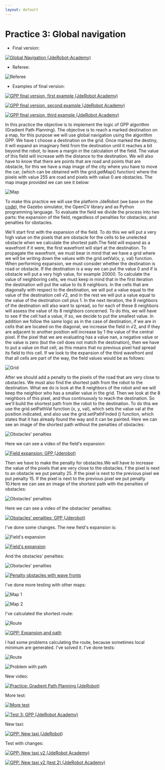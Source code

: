 ```yaml
---
layout: default
---
```

# Practice 3: Global navigation

* Final version:

[![Global Navigation (JdeRobot-Academy)](https://roboticslaburjc.github.io/2016-tfg-vanessa-fernandez/images/gpp.png)](https://www.youtube.com/watch?v=bNnUfMMXC64)



* Referee:

![Referee](https://roboticslaburjc.github.io/2016-tfg-vanessa-fernandez/images/referee_gpp.png)


* Examples of final version:

[![GPP final version, first example (JdeRobot Academy)](https://roboticslaburjc.github.io/2016-tfg-vanessa-fernandez/images/gpp.png)](https://www.youtube.com/watch?v=CFAd7ZiAkdk)


[![GPP final version, second example (JdeRobot Academy)](https://roboticslaburjc.github.io/2016-tfg-vanessa-fernandez/images/gpp.png)](https://www.youtube.com/watch?v=UxGT_jlbQow)


[![GPP final version, third example (JdeRobot Academy)](https://roboticslaburjc.github.io/2016-tfg-vanessa-fernandez/images/gpp.png)](https://www.youtube.com/watch?v=xUlf2yavYGs)


In this practice the objective is to implement the logic of GPP algorithm (Gradient Path Planning). The objective is to reach a marked destination on a map, for this purpose we will use global navigation using the algorithm GPP. We have t choose a destination on the grid. Once marked the destiny, it will expand an imaginary field from the destination until it reaches a bit beyond the robot, to leave a margin in the calculation of the field. The value of this field will increase with the distance to the destination. We will also have to know that there are points that are road and points that are obstacle, for this we have a map image of the city where you have to move the car, (which can be obtained with the grid.getMap() function) where the pixels with value 255 are road and pixels with value 0 are obstacles. The map image provided we can see it below:


![Map](https://roboticslaburjc.github.io/2016-tfg-vanessa-fernandez/images/map_gpp.png)


To make this practice we will use the platform JdeRobot (we base on the [code](https://github.com/JdeRobot/TeachingRobotics/tree/master/src/global_navigation)), the Gazebo simulator, the OpenCV library and as Python programming language. To evaluate the field we divide the process into two parts: the expansion of the field, regardless of penalties for obstacles; and penalties for obstacles.

We'll start first with the expansion of the field. To do this we will put a very high value on the pixels that are obstacle for the cells to be unelected obstacle when we calculate the shortest path.The field will expand as a wavefront if it were, the first wavefront will start at the destination. To propagate the wavefront, we must bear in mind that we have a grid where we will be writing down the values with the grid.setVal(x, y, val) function. When performing expansion, we must consider whether the destination is road or obstacle. If the destination is a way we can put the value 0 and if is obstacle will put a very high value, for example 20000. To calculate the value of neighboring cells, we must keep in mind that in the first iteration the destination will put the value to its 8 neighbors. In the cells that are diagonally with respect to the destination, we will put a value equal to the value of the destination cell √2, and in the rest we will put a value equal to the value of the destination cell plus 1. In the next iteration, the 8 neighbors of the destination will also want to spread, so for each of these 8 neighbors will assess the value of its 8 neighbors concerned. To do this, we will have to see if the cell had a value, if so, we decide to put the smallest value. In addition we follow the same logic as in the case of destination, if we are in cells that are located on the diagonal, we increase the field in √2, and if they are adjacent to another position will increase by 1 the value of the central pixel. If the pixel that we are evaluating has a value nan, a negative value or the value is zero (but the cell does not match the destination), then we have to put a value on that cell, as this means that no previous pixel had spread its field to this cell. If we look to the expansion of the third wavefront and that all cells are part of the way, the field values would be as follows:


![Grid](https://roboticslaburjc.github.io/2016-tfg-vanessa-fernandez/images/square_gpp.png)



After we should add a penalty to the pixels of the road that are very close to obstacles. We must also find the shortest path from the robot to the destination. What we do is look at the 8 neighbors of the robot and we will keep the neighbor who has a smaller value in the grid. Then we look at the 8 neighbors of this pixel,  and thus continuously to reach the destination. So we'll build the shortest path from the robot to the destination. To do this we use the grid.setPathVal function (x, y, val), which sets the value val at the position indicated, and also use the grid.setPathFinded () function, which states that it has already found the way and it can be painted. Here we can see an image of the shortest path without the penalties of obstacles:


![Obstacles' penalties](https://roboticslaburjc.github.io/2016-tfg-vanessa-fernandez/images/gui_obs_gpp.png)


Here we can see a video of the field's expansion:


[![Field expansion: GPP (Jderobot)](https://roboticslaburjc.github.io/2016-tfg-vanessa-fernandez/images/gui_obs_gpp.png)](https://www.youtube.com/watch?v=zuu__WbowjA)


Then we have to make the penalty for obstacles.We will have to increase the value of the pixels that are very close to the obstacles. f the pixel is next to an obstacle we put penalty 25. If the pixel is next to the previous pixel we put penalty 15. If the pixel is next to the previous pixel we put penalty 10.Here we can see an image of the shortest path with the penalties of obstacles:


![Obstacles' penalties](https://roboticslaburjc.github.io/2016-tfg-vanessa-fernandez/images/penalties_gpp.png)


Here we can see a video of the obstacles' penalties:


[![Obstacles' penalties: GPP (Jderobot)](https://roboticslaburjc.github.io/2016-tfg-vanessa-fernandez/images/gui_obs_gpp.png)](https://www.youtube.com/watch?v=TYn6GceNmnE)


I've done some changes. The new field's expansion is:

![Field's expansion](https://roboticslaburjc.github.io/2016-tfg-vanessa-fernandez/images/expansion_gpp.png)


[![Field's expansion](https://roboticslaburjc.github.io/2016-tfg-vanessa-fernandez/images/gui_obs_gpp.png)](https://www.youtube.com/watch?v=DaZN160948g)


And the obstacles' penalties:


![Obstacles' penalties](https://roboticslaburjc.github.io/2016-tfg-vanessa-fernandez/images/penalties_map_gpp.png)


[![Penalty obstacles with wave fronts](https://roboticslaburjc.github.io/2016-tfg-vanessa-fernandez/images/gui_obs_gpp.png)](https://www.youtube.com/watch?v=bHSMwDQFOzs)



I've done more testing with other maps:

![Map 1](https://roboticslaburjc.github.io/2016-tfg-vanessa-fernandez/images/map1_gpp.png)

![Map 2](https://roboticslaburjc.github.io/2016-tfg-vanessa-fernandez/images/map2_gpp.png)


I've calculated the shortest route:


![Route](https://roboticslaburjc.github.io/2016-tfg-vanessa-fernandez/images/route_gpp.png)


[![GPP: Expansion and path](https://roboticslaburjc.github.io/2016-tfg-vanessa-fernandez/images/gui_obs_gpp.png)](https://www.youtube.com/watch?v=1W8lEH49gSE)


I had some problems calculating the route, because sometimes local minimum are generated. I've solved it. I've done tests:


![Route](https://roboticslaburjcgithub.io/2016-tfg-vanessa-fernandez/images/route1_gpp.png)

![Problem with path](https://roboticslaburjc.github.io/2016-tfg-vanessa-fernandez/images/problem_gpp.png)


 New video: 


[![Practice: Gradient Path Planning (JdeRobot)](https://roboticslaburjc.github.io/2016-tfg-vanessa-fernandez/images/gpp.png)](https://www.youtube.com/watch?v=hzMmzZjgmxI)


More test:


[![More test](https://roboticslaburjc.github.io/2016-tfg-vanessa-fernandez/images/gpp.png)](https://www.youtube.com/watch?v=mIU05BhZ3zw)


[![Test 3: GPP (JdeRobot Academy)](https://roboticslaburjc.github.io/2016-tfg-vanessa-fernandez/images/gpp.png)](https://www.youtube.com/watch?v=4kGiJVVMlEU)


New taxi:


[![GPP: New taxi (JdeRobot)](https://roboticslaburjc.github.io/2016-tfg-vanessa-fernandez/images/gpp.png)](https://www.youtube.com/watch?v=ruaAvNT7KPI)


Test with changes:


[![GPP: New taxi v2 (JdeRobot Academy)](https://roboticslaburjc.github.io/2016-tfg-vanessa-fernandez/images/gpp.png)](https://www.youtube.com/watch?v=lOqM-jL4ZtQ)


[![GPP: New taxi v2 (test 2) (JdeRobot Academy)](https://roboticslaburjc.github.io/2016-tfg-vanessa-fernandez/images/gpp.png)](https://www.youtube.com/watch?v=meh85lqgQjI)


